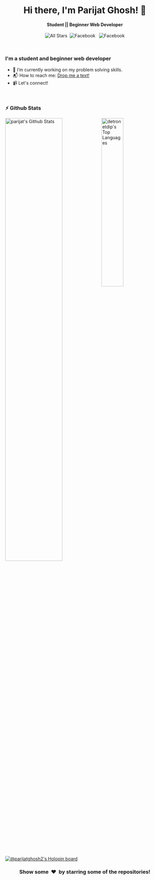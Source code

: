 <p>
  <h1 align="center"><b>Hi there, I'm Parijat Ghosh! 👋</b></h1>
</p>

<p>
  <h4 align="center"><b>Student || Beginner Web Developer</b></h4>
</p>

<p align="center">
    <img alt="All Stars" src="https://visitor-badge.laobi.icu/badge?page_id=parijat965.parijat965&show_icons=true&include_all_commits=true&hide_border=true"/>&nbsp;
    <img src="https://img.shields.io/github/followers/parijat965" alt="Facebook" />
    &nbsp;
    <img src="https://img.shields.io/github/stars/parijat965" alt="Facebook" />
</p>

<br>

### I'm a student and beginner web developer

- 🔭 I’m currently working on my problem solving skills.
- 📬 How to reach me: [Drop me a text!][linkedin]
- 📹 Let's connect!

<br>

### :zap: Github Stats

  <img align="left" src="https://github-readme-stats.vercel.app/api?username=parijat965&count_private=true&show_icons=true&title_color=fff&icon_color=79ff97&text_color=efefef&bg_color=24292e&cache_seconds=1800" alt="parijat's Github Stats" width="60%">
  
<img src="https://github-readme-stats.vercel.app/api/top-langs/?username=parijat965&show_icons=true&hide_border=true&theme=radical" width="37%" alt="detronetdip's Top Languages">



<br>

   [![@parijatghosh2's Holopin board](https://holopin.me/parijatghosh2)](https://holopin.io/@parijatghosh2)


<h3 align="center">Show some &nbsp;❤️&nbsp; by starring some of the repositories!</h3>

[linkedin]:https://www.linkedin.com/in/parijat-ghosh-124b5918a/
